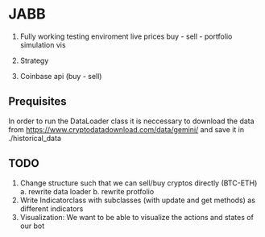 # JABB

1. Fully working testing enviroment
	live prices
	buy - sell - portfolio simulation
	vis

2. Strategy

3. Coinbase api (buy - sell)


## Prequisites
In order to run the DataLoader class it is neccessary to download the data from https://www.cryptodatadownload.com/data/gemini/ and save it in ./historical_data

## TODO
1. Change structure such that we can sell/buy cryptos directly (BTC-ETH)
	a. rewrite data loader 
	b. rewrite protfolio
2. Write Indicatorclass with subclasses (with update and get methods) as different indicators
3. Visualization: We want to be able to visualize the actions and states of our bot
